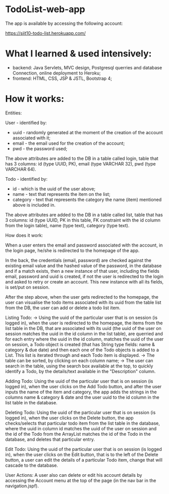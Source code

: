 # TodoList-web-app

The app is available by accessing the following account:

https://siit10-todo-list.herokuapp.com/

# What I learned & used intensively:

- backend: Java Servlets, MVC design, Postgresql querries and database Connection, online deployment to Heroku;
- frontend: HTML, CSS, JSP & JSTL, Bootstrap 4;

# How it works:

Entities:

User - identified by:

- uuid - randomly generated at the moment of the creation of the account associated with it;
- email - the email used for the creation of the account;
- pwd - the password used;

The above attributes are added to the DB in a table called login, table that has 3 columns: 
id (type UUID, PK), email (type VARCHAR 32), pwd (type VARCHAR 64).

Todo - identified by:

- id - which is the uuid of the user above;
- name - text that represents the item on the list;
- category - text that represents the category the name (item) mentioned above is included in.


The above attributes are added to the DB in a table called list, table that has 3 columns: 
id (type UUID, PK in this table, FK constraint with the id column from the login table), name  (type text), category (type text).


How does it work:

When a user enters the email and password associated with the account, in the login page, he/she is redirected to the homepage of the app.

In the back, the credentials (email, password) are checked against the existing email value and the hashed value of the password, in the database and if a match exists, then a new instance of that user, including the fields email, password and uuid is created, if not the user is redirected to the login and asked to retry or create an account. This new instance with all its fields, is set/put on session.

After the step above, when the user gets redirected to the homepage, the user can visualise the todo items associated with its uuid from the table list from the DB, the user can add or delete a todo list item.

Listing Todo:
-> Using the uuid of the particular user that is on session (is logged in), when the user is redirected to the homepage, the items from the list table in the DB, that are associated with its uuid (the uuid of the user on session matches the uuid in the id column in the list table), are querried and for each entry where the uuid in the id column, matches the uuid of the user on session, a Todo object is created (that has String type fields: name & category & due date) and then each one of the Todo objects is added to a List<Todo>. This list is iterated through and each Todo item is displayed.
-> The table can be sorted, by clicking on each column name;
-> The user can search in the table, using the search box available at the top, to quickly identify a Todo, by the details/text available in the "Description" column.

Adding Todo:
Using the uuid of the particular user that is on session (is logged in), when the user clicks on the Add Todo button, and after the user inputs the name of the item and category, the app adds the strings in the columns name & category & date and the user uuid to the id column in the list table in the database.

Deleting Todo:
Using the uuid of the particular user that is on session (is logged in), when the user clicks on the Delete button, the app checks/selects that particular todo item from the list table in the database, where the uuid in column id matches the uuid of the user on session and the id of the Todo from the ArrayList matches the id of the Todo in the database, and deletes that particular entry.

Edit Todo:
Using the uuid of the particular user that is on session (is logged in), when the user clicks on the Edit button, that is to the left of the Delete button, a user can edit the details of a particular Todo item, change that will cascade to the database.

User Actions:
A user also can delete or edit his account details by accessing the Account menu at the top of the page (in the nav bar in the navigation.jspf).

